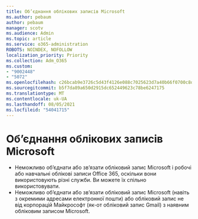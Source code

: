```yaml
---
title: Об’єднання облікових записів Microsoft
ms.author: pebaum
author: pebaum
manager: scotv
ms.audience: Admin
ms.topic: article
ms.service: o365-administration
ROBOTS: NOINDEX, NOFOLLOW
localization_priority: Priority
ms.collection: Adm_O365
ms.custom:
- "9002448"
- "5072"
ms.openlocfilehash: c26bcab9e3726c5d43f4126e088c7025623d7a40b66f0700c8d5e7edf1261986
ms.sourcegitcommit: b5f7da89a650d2915dc652449623c78be6247175
ms.translationtype: MT
ms.contentlocale: uk-UA
ms.lasthandoff: 08/05/2021
ms.locfileid: "54041715"
---
```

# <a name="merge-microsoft-accounts"></a>Об’єднання облікових записів Microsoft

- Неможливо об’єднати або зв’язати обліковий запис Microsoft і робочі або навчальні облікові записи Office 365, оскільки вони використовують різні служби. Ви можете їх спільно використовувати.
- Неможливо об’єднати або зв’язати обліковий запис Microsoft (навіть з окремими адресами електронної пошти) або обліковий запис не від корпорацій Майкрософт (як-от обліковий запис Gmail) з наявним обліковим записом Microsoft.
